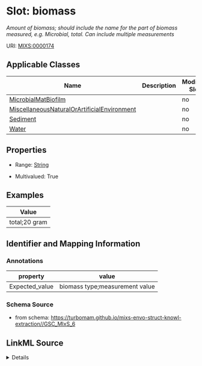 # Slot: biomass


_Amount of biomass; should include the name for the part of biomass measured, e.g. Microbial, total. Can include multiple measurements_



URI: [MIXS:0000174](https://w3id.org/mixs/0000174)



<!-- no inheritance hierarchy -->




## Applicable Classes

| Name | Description | Modifies Slot |
| --- | --- | --- |
[MicrobialMatBiofilm](MicrobialMatBiofilm.md) |  |  no  |
[MiscellaneousNaturalOrArtificialEnvironment](MiscellaneousNaturalOrArtificialEnvironment.md) |  |  no  |
[Sediment](Sediment.md) |  |  no  |
[Water](Water.md) |  |  no  |







## Properties

* Range: [String](String.md)

* Multivalued: True






## Examples

| Value |
| --- |
| total;20 gram |

## Identifier and Mapping Information





### Annotations

| property | value |
| --- | --- |
| Expected_value | biomass type;measurement value || Preferred_unit | ton, kilogram, gram |



### Schema Source


* from schema: https://turbomam.github.io/mixs-envo-struct-knowl-extraction//GSC_MIxS_6




## LinkML Source

<details>
```yaml
name: biomass
annotations:
  Expected_value:
    tag: Expected_value
    value: biomass type;measurement value
  Preferred_unit:
    tag: Preferred_unit
    value: ton, kilogram, gram
description: Amount of biomass; should include the name for the part of biomass measured,
  e.g. Microbial, total. Can include multiple measurements
title: biomass
notes:
- biomass
examples:
- value: total;20 gram
from_schema: https://turbomam.github.io/mixs-envo-struct-knowl-extraction//GSC_MIxS_6
rank: 1000
string_serialization: '{text};{float} {unit}'
slot_uri: MIXS:0000174
multivalued: true
alias: biomass
domain_of:
- MicrobialMatBiofilm
- MiscellaneousNaturalOrArtificialEnvironment
- Sediment
- Water
range: string
required: false
recommended: false

```
</details>